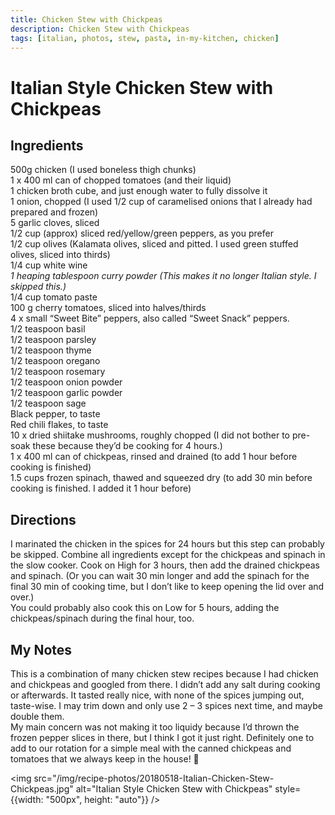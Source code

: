```yaml
---
title: Chicken Stew with Chickpeas
description: Chicken Stew with Chickpeas
tags: [italian, photos, stew, pasta, in-my-kitchen, chicken]
---
```


# Italian Style Chicken Stew with Chickpeas

## Ingredients
500g chicken (I used boneless thigh chunks)  
1 x 400 ml can of chopped tomatoes (and their liquid)  
1 chicken broth cube, and just enough water to fully dissolve it  
1 onion, chopped (I used 1/2 cup of caramelised onions that I already had prepared and frozen)  
5 garlic cloves, sliced  
1/2 cup (approx) sliced red/yellow/green peppers, as you prefer  
1/2 cup olives (Kalamata olives, sliced and pitted. I used green stuffed olives, sliced into thirds)  
1/4 cup white wine  
*1 heaping tablespoon curry powder (This makes it no longer Italian style. I skipped this.)*  
1/4 cup tomato paste  
100 g cherry tomatoes, sliced into halves/thirds  
4 x small “Sweet Bite” peppers, also called “Sweet Snack” peppers.  
1/2 teaspoon basil  
1/2 teaspoon parsley  
1/2 teaspoon thyme  
1/2 teaspoon oregano  
1/2 teaspoon rosemary  
1/2 teaspoon onion powder  
1/2 teaspoon garlic powder  
1/2 teaspoon sage  
Black pepper, to taste  
Red chili flakes, to taste  
10 x dried shiitake mushrooms, roughly chopped (I did not bother to pre-soak these because they’d be cooking for 4 hours.)  
1 x 400 ml can of chickpeas, rinsed and drained (to add 1 hour before cooking is finished)  
1.5 cups frozen spinach, thawed and squeezed dry (to add 30 min before cooking is finished. I added it 1 hour before)  

## Directions
I marinated the chicken in the spices for 24 hours but this step can probably be skipped. Combine all ingredients except for the chickpeas and spinach in the slow cooker. Cook on High for 3 hours, then add the drained chickpeas and spinach. (Or you can wait 30 min longer and add the spinach for the final 30 min of cooking time, but I don’t like to keep opening the lid over and over.)  
You could probably also cook this on Low for 5 hours, adding the chickpeas/spinach during the final hour, too.

## My Notes
This is a combination of many chicken stew recipes because I had chicken and chickpeas and googled from there. I didn’t add any salt during cooking or afterwards. It tasted really nice, with none of the spices jumping out, taste-wise. I may trim down and only use 2 – 3 spices next time, and maybe double them.  
My main concern was not making it too liquidy because I’d thrown the frozen pepper slices in there, but I think I got it just right. Definitely one to add to our rotation for a simple meal with the canned chickpeas and tomatoes that we always keep in the house! 🙂

<img src="/img/recipe-photos/20180518-Italian-Chicken-Stew-Chickpeas.jpg" alt="Italian Style Chicken Stew with Chickpeas" style={{width: "500px", height: "auto"}} />